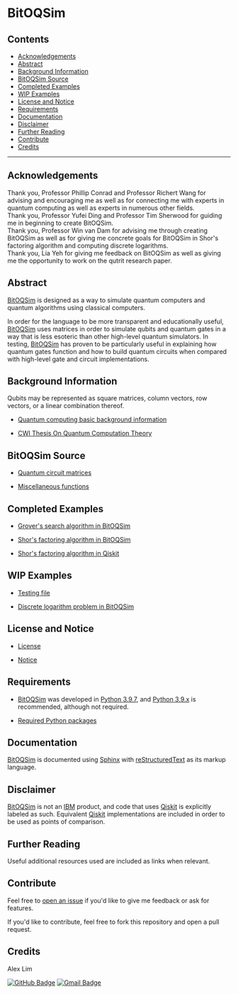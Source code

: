 # BitOQSim

## Contents

- [Acknowledgements](#Acknowledgements)
- [Abstract](#Abstract)
- [Background Information](#Background-Information)
- [BitOQSim Source](#BitOQSim-Source)
- [Completed Examples](#Completed-Examples)
- [WIP Examples](#WIP-Examples)
- [License and Notice](#License-and-Notice)
- [Requirements](#Requirements)
- [Documentation](#Documentation)
- [Disclaimer](#Disclaimer)
- [Further Reading](#Further-Reading)
- [Contribute](#Contribute)
- [Credits](#Credits)

***

## Acknowledgements
Thank you, Professor Phillip Conrad and Professor Richert Wang for advising and
encouraging me as well as for connecting me with experts in quantum computing
as well as experts in numerous other fields.
<br />
Thank you, Professor Yufei Ding and Professor Tim Sherwood for guiding me in
beginning to create BitOQSim.
<br />
Thank you, Professor Win van Dam for advising me through creating BitOQSim as
well as for giving me concrete goals for BitOQSim in Shor's factoring algorithm
and computing discrete logarithms.
<br />
Thank you, Lia Yeh for giving me feedback on BitOQSim as well as giving me the
opportunity to work on the qutrit research paper.

## Abstract

[BitOQSim](https://github.com/ccs-1l-f21/BitOQSim.git) is designed as a way to
simulate quantum computers and quantum algorithms using classical computers.

In order for the language to be more transparent and educationally useful,
[BitOQSim](https://github.com/ccs-1l-f21/BitOQSim.git) uses matrices in order
to simulate qubits and quantum gates in a way that is less esoteric than other
high-level quantum simulators.  In testing,
[BitOQSim](https://github.com/ccs-1l-f21/BitOQSim.git) has proven to be
particularly useful in explaining how quantum gates function and how to build
quantum circuits when compared with high-level gate and circuit
implementations.

## Background Information

Qubits may be represented as square matrices, column vectors, row vectors,
or a linear combination thereof.

* [Quantum computing basic background information](BACKGROUND.md)

* [CWI Thesis On Quantum Computation Theory](https://www.illc.uva.nl/Research/Publications/Dissertations/DS-2002-04.text.pdf)

## BitOQSim Source

* [Quantum circuit matrices](QuantumCircuitMatrix.py)

* [Miscellaneous functions](MiscFunctions.py)

## Completed Examples

* [Grover's search algorithm in BitOQSim](GroverSearchAlgorithm.py)

* [Shor's factoring algorithm in BitOQSim](ShorFactoringAlgorithm.py)

* [Shor's factoring algorithm in Qiskit](QiskitShorFactoringAlgorithm.py)

## WIP Examples

* [Testing file](TestFile.py)

* [Discrete logarithm problem in BitOQSim](ComputingDiscreteLogarithms.py)

## License and Notice

* [License](LICENSE)

* [Notice](NOTICE)

## Requirements

* [BitOQSim](https://github.com/ccs-1l-f21/BitOQSim.git) was developed in
[Python 3.9.7](https://www.python.org/downloads/release/python-397/), and 
[Python 3.9.x](https://www.python.org/dev/peps/pep-0596/) is recommended,
although not required.

* [Required Python packages](requirement.txt)

## Documentation

[BitOQSim](https://github.com/ccs-1l-f21/BitOQSim.git) is documented using
[Sphinx](https://www.sphinx-doc.org/en/master/) with
[reStructuredText](https://docutils.sourceforge.io/rst.html)
as its markup language.

## Disclaimer

[BitOQSim](https://github.com/ccs-1l-f21/BitOQSim.git) is not an
[IBM](https://www.ibm.com/us-en/) product, and code that uses
[Qiskit](https://qiskit.org/) is explicitly labeled as such.  Equivalent
[Qiskit](https://qiskit.org/) implementations are included in order to be used
as points of comparison.

## Further Reading

Useful additional resources used are included as links when relevant.

## Contribute

Feel free to [open an issue](https://github.com/ccs-1l-f21/BitOQSim/issues/new)
if you'd like to give me feedback or ask for features.

If you'd like to contribute, feel free to fork this repository and open a pull
request.

## Credits

Alex Lim

[![GitHub Badge](https://img.shields.io/badge/GitHub-100000?style=for-the-badge&logo=github&logoColor=white)](https://github.com/AlexLim-Pro)
[![Gmail Badge](https://img.shields.io/badge/Gmail-D14836?style=for-the-badge&logo=gmail&logoColor=white)](mailto:alex@virtueware.com)